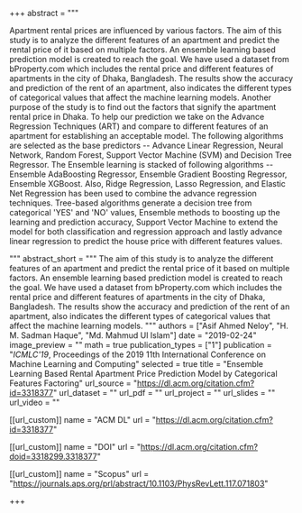 +++
abstract = """

Apartment rental prices are influenced by various factors. The aim of this study is to analyze the different features of an apartment and predict the rental price of it based on multiple factors. An ensemble learning based prediction model is created to reach the goal. We have used a dataset from bProperty.com which includes the rental price and different features of apartments in the city of Dhaka, Bangladesh. The results show the accuracy and prediction of the rent of an apartment, also indicates the different types of categorical values that affect the machine learning models. Another purpose of the study is to find out the factors that signify the apartment rental price in Dhaka. To help our prediction we take on the Advance Regression Techniques (ART) and compare to different features of an apartment for establishing an acceptable model. The following algorithms are selected as the base predictors -- Advance Linear Regression, Neural Network, Random Forest, Support Vector Machine (SVM) and Decision Tree Regressor. The Ensemble learning is stacked of following algorithms -- Ensemble AdaBoosting Regressor, Ensemble Gradient Boosting Regressor, Ensemble XGBoost. Also, Ridge Regression, Lasso Regression, and Elastic Net Regression has been used to combine the advance regression techniques. Tree-based algorithms generate a decision tree from categorical 'YES' and 'NO' values, Ensemble methods to boosting up the learning and prediction accuracy, Support Vector Machine to extend the model for both classification and regression approach and lastly advance linear regression to predict the house price with different features values.

"""
abstract_short = """
The aim of this study is to analyze the different features of an apartment and predict the rental price of it based on multiple factors. An ensemble learning based prediction model is created to reach the goal. We have used a dataset from bProperty.com which includes the rental price and different features of apartments in the city of Dhaka, Bangladesh. The results show the accuracy and prediction of the rent of an apartment, also indicates the different types of categorical values that affect the machine learning models.
"""
authors = ["Asif Ahmed Neloy", "H. M. Sadman Haque", "Md. Mahmud Ul Islam"]
date = "2019-02-24"
image_preview = ""
math = true
publication_types = ["1"]
publication = "*ICMLC'19*, Proceedings of the 2019 11th International Conference on Machine Learning and Computing"
selected = true
title = "Ensemble Learning Based Rental Apartment Price Prediction Model by Categorical Features Factoring"
url_source = "https://dl.acm.org/citation.cfm?id=3318377"
url_dataset = ""
url_pdf = ""
url_project = ""
url_slides = ""
url_video = ""

[[url_custom]]
name = "ACM DL"
url = "https://dl.acm.org/citation.cfm?id=3318377"

[[url_custom]]
name = "DOI"
url = "https://dl.acm.org/citation.cfm?doid=3318299.3318377"


[[url_custom]]
name = "Scopus"
url = "https://journals.aps.org/prl/abstract/10.1103/PhysRevLett.117.071803"




+++

<!-- More detail can easily be written here using *Markdown* and $\rm \LaTeX$ math code. -->
